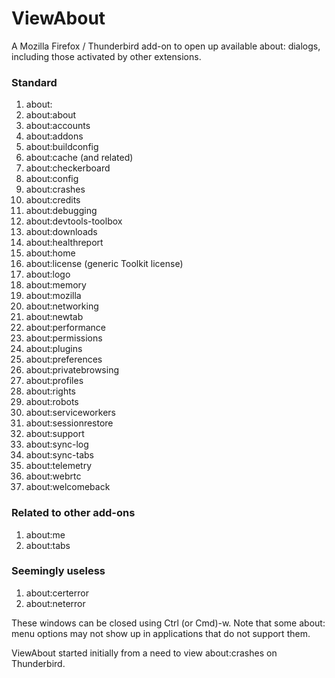 # ViewAbout
A Mozilla Firefox / Thunderbird add-on to open up available about: dialogs, including those activated by other extensions.

### Standard
1. about:
2. about:about
3. about:accounts
4. about:addons
5. about:buildconfig
6. about:cache (and related)
7. about:checkerboard
8. about:config
9. about:crashes
10. about:credits
11. about:debugging
12. about:devtools-toolbox
13. about:downloads
14. about:healthreport
15. about:home
16. about:license (generic Toolkit license)
17. about:logo
18. about:memory
19. about:mozilla
20. about:networking
21. about:newtab
22. about:performance
23. about:permissions
24. about:plugins
25. about:preferences
26. about:privatebrowsing
27. about:profiles
28. about:rights
29. about:robots
30. about:serviceworkers
31. about:sessionrestore
32. about:support
33. about:sync-log
34. about:sync-tabs
35. about:telemetry
36. about:webrtc
37. about:welcomeback

### Related to other add-ons
1. about:me
2. about:tabs

### Seemingly useless
1. about:certerror
2. about:neterror

These windows can be closed using Ctrl (or Cmd)-w. Note that some about: menu options may not show up in applications that do not support them.

ViewAbout started initially from a need to view about:crashes on Thunderbird.
